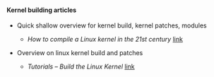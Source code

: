 #### Kernel building articles

* Quick shallow overview for kernel build, kernel patches, modules 
  * *How to compile a Linux kernel in the 21st century* [link][1]

* Overview on linux kernel build and patches
  * *Tutorials – Build the Linux Kernel* [link][2]


[1]: https://opensource.com/article/19/8/linux-kernel-21st-century
[2]: https://www.linux-magazine.com/Issues/2017/196/Tutorials-Build-the-Linux-Kernel